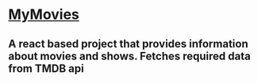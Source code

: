 # [MyMovies](https://60491ec0c937aa1c8b93c13a--debarshi-mymovies.netlify.app/movie/458576)

## A react based project that provides information about movies and shows. Fetches required data from TMDB api
